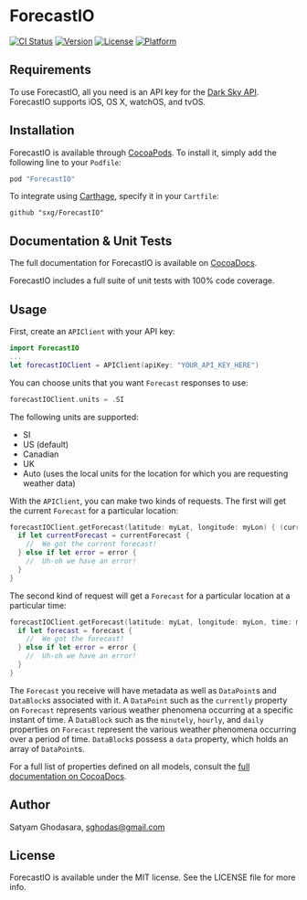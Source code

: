 # ForecastIO

[![CI Status](http://img.shields.io/travis/sxg/ForecastIO.svg?style=flat)](https://travis-ci.org/sxg/ForecastIO)
[![Version](https://img.shields.io/cocoapods/v/ForecastIO.svg?style=flat)](http://cocoapods.org/pods/ForecastIO)
[![License](https://img.shields.io/cocoapods/l/ForecastIO.svg?style=flat)](http://cocoapods.org/pods/ForecastIO)
[![Platform](https://img.shields.io/cocoapods/p/ForecastIO.svg?style=flat)](http://cocoapods.org/pods/ForecastIO)

## Requirements

To use ForecastIO, all you need is an API key for the [Dark Sky API](https://developer.forecast.io/). ForecastIO supports iOS, OS X, watchOS, and tvOS.

## Installation

ForecastIO is available through [CocoaPods](http://cocoapods.org). To install
it, simply add the following line to your `Podfile`:

```ruby
pod "ForecastIO"
```

To integrate using [Carthage](https://github.com/Carthage/Carthage), specify it in your `Cartfile`:

```ogdl
github "sxg/ForecastIO"
```

## Documentation & Unit Tests

The full documentation for ForecastIO is available on [CocoaDocs](http://cocoadocs.org/docsets/ForecastIO).

ForecastIO includes a full suite of unit tests with 100% code coverage.

## Usage

First, create an `APIClient` with your API key:

```swift
import ForecastIO
...
let forecastIOClient = APIClient(apiKey: "YOUR_API_KEY_HERE")
```

You can choose units that you want `Forecast` responses to use:

```swift
forecastIOClient.units = .SI
```

The following units are supported:
- SI
- US (default)
- Canadian
- UK
- Auto (uses the local units for the location for which you are requesting weather data)

With the `APIClient`, you can make two kinds of requests. The first will get the current `Forecast` for a particular location:

```swift
forecastIOClient.getForecast(latitude: myLat, longitude: myLon) { (currentForecast, error) -> Void in
  if let currentForecast = currentForecast {
    //  We got the current forecast!
  } else if let error = error {
    //  Uh-oh we have an error!
  }
}
```

The second kind of request will get a `Forecast` for a particular location at a particular time:

```swift
forecastIOClient.getForecast(latitude: myLat, longitude: myLon, time: myTime) { (forecast, error) -> Void in
  if let forecast = forecast {
    //  We got the forecast!
  } else if let error = error {
    //  Uh-oh we have an error!
  }
}
```

The `Forecast` you receive will have metadata as well as `DataPoint`s and `DataBlock`s associated with it. A `DataPoint` such as the `currently` property on `Forecast` represents various weather phenomena occurring at a specific instant of time. A `DataBlock` such as the `minutely`, `hourly`, and `daily` properties on `Forecast` represent the various weather phenomena occurring over a period of time. `DataBlock`s possess a `data` property, which holds an array of `DataPoint`s.

For a full list of properties defined on all models, consult the [full documentation on CocoaDocs](http://cocoadocs.org/docsets/ForecastIO).

## Author

Satyam Ghodasara, sghodas@gmail.com

## License

ForecastIO is available under the MIT license. See the LICENSE file for more info.
